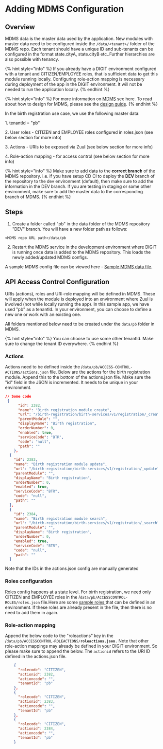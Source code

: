 # Adding MDMS Configuration

## Overview

MDMS data is the master data used by the application. New modules with master data need to be configured inside the `/data/<tenant>/` folder of the MDMS repo. Each tenant should have a unique ID and sub-tenants can be configured in the format state.cityA, state.cityB etc..Further hierarchies are also possible with tenancy.&#x20;

{% hint style="info" %}
If you already have a DIGIT environment configured with a tenant and CITIZEN/EMPLOYEE roles, that is sufficient data to get this module running locally. Configuring role-action mapping is necessary during deployment of the app in the DIGIT environment. It will not be needed to run the application locally.
{% endhint %}

{% hint style="info" %}
For more information on [MDMS](../../../../platform/core-services/mdms-master-data-management-service/) see here. To read about how to design for MDMS, please see the [design guide](../../../design-guide/design-services.md#identify-reference-data).
{% endhint %}

In the birth registration use case, we use the following master data:

1\. tenantId = "pb"

2\. User roles - CITIZEN and EMPLOYEE roles configured in roles.json (see below section for more info)

3\. Actions - URIs to be exposed via Zuul (see below section for more info)

4\. Role-action mapping - for access control (see below section for more info)

{% hint style="info" %}
Make sure to add data to the **correct branch** of the MDMS repository. i.e. if you have setup CD CI to deploy the **DEV** branch of the repository to the dev environment (default), then make sure to add the information in the DEV branch. If you are testing in staging or some other environment, make sure to add the master data to the corresponding branch of MDMS.&#x20;
{% endhint %}

## Steps

1. Create a folder called "pb" in the data folder of the MDMS repository "DEV" branch. You will have a new folder path as follows:

`<MDMS repo URL path>/data/pb`

2. Restart the MDMS service in the development environment where DIGIT is running once data is added to the MDMS repository. This loads the newly added/updated MDMS configs.&#x20;

A sample MDMS config file can be viewed here - [Sample MDMS data file](https://github.com/egovernments/egov-mdms-data/blob/DEV/data/pb/common-masters/Department.json).

## API Access Control Configuration

URIs (actions), roles and URI-role mapping will be defined in MDMS. These will apply when the module is deployed into an environment  where Zuul is involved (not while locally running the app). In this sample app, we have used "pb" as a tenantId. In your environment, you can choose to define a new one or work with an existing one.&#x20;

All folders mentioned below need to be created under the `data/pb` folder in MDMS.

{% hint style="info" %}
You can choose to use some other tenantId. Make sure to change the tenant ID everywhere.
{% endhint %}

### Actions

Actions need to be defined inside the /`data/pb/ACCESS-CONTROL-ACTIONS/actions.json` file.  Below are the actions for the birth registration module. Append this to the bottom of the actions.json file. Make sure the "id" field in the JSON is incremented. It needs to be unique in your environment.

```json
// Some code
 {
      "id": 2382,
      "name": "Birth registration module create",
      "url": "/birth-registration/birth-services/v1/registration/_create",
      "parentModule": "",
      "displayName": "Birth registration",
      "orderNumber": 0,
      "enabled": true,
      "serviceCode": "BTR",
      "code": "null",
      "path": ""
    },
  {
    "id": 2383,
    "name": "Birth registration module update",
    "url": "/birth-registration/birth-services/v1/registration/_update",
    "parentModule": "",
    "displayName": "Birth registration",
    "orderNumber": 0,
    "enabled": true,
    "serviceCode": "BTR",
    "code": "null",
    "path": ""
  },
  {
    "id": 2384,
    "name": "Birth registration module search",
    "url": "/birth-registration/birth-services/v1/registration/_search",
    "parentModule": "",
    "displayName": "Birth registration",
    "orderNumber": 0,
    "enabled": true,
    "serviceCode": "BTR",
    "code": "null",
    "path": ""
  }
```

Note that the IDs in the actions.json config are manually generated

### Roles configuration

Roles config happens at a state level. For birth registration, we need only CITIZEN and EMPLOYEE roles in the /`data/pb/ACCESSCONTROL-ROLES/roles.json` file.Here are some [sample roles ](https://github.com/egovernments/egov-mdms-data/tree/UAT/data/pg/ACCESSCONTROL-ROLES) that can be defined in an environment. If these roles are already present in the file, then there is no need to add them in again.

### Role-action mapping

Append the below code to the "roleactions" key in the /`data/pb/ACCESSCONTROL-ROLEACTIONS/`**`roleactions.json.`** Note that other role-action mappings may already be defined in your DIGIT environment. So please make sure to append the below. The `actionid` refers to the URI ID defined in the actions.json file.&#x20;

```json
    {
      "rolecode": "CITIZEN",
      "actionid": 2382,
      "actioncode": "",
      "tenantId": "pb"
    },
    {
      "rolecode": "CITIZEN",
      "actionid": 2383,
      "actioncode": "",
      "tenantId": "pb"
    },
    {
      "rolecode": "CITIZEN",
      "actionid": 2384,
      "actioncode": "",
      "tenantId": "pb"
    }
```
